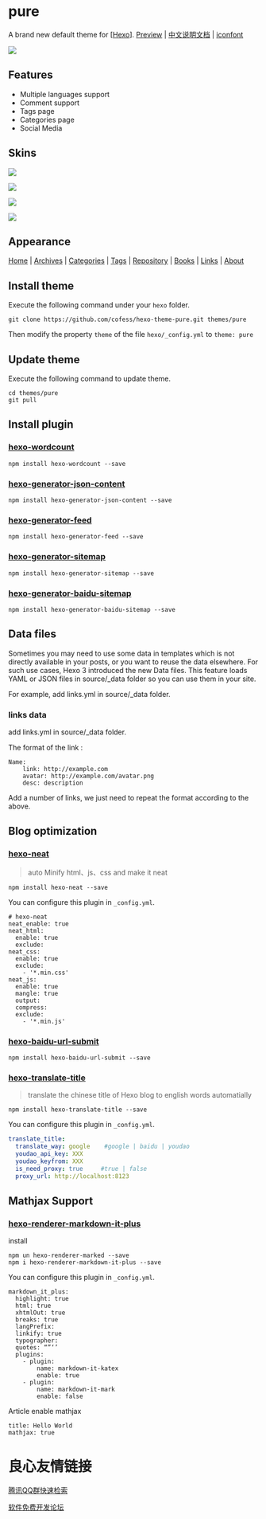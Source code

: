 # pure

A brand new default theme for [[Hexo](https://hexo.io)].  [Preview](http://cofess.github.io/) | [中文说明文档](README.cn.md) | [iconfont](http://devbank.gitee.io/hexo-theme-pure/iconfont/demo_fontclass.html)

![](screenshot/pure.png)

## Features

- Multiple languages support
- Comment support
- Tags page
- Categories page
- Social Media

## Skins

![](screenshot/pure-theme-black.png)

![](screenshot/pure-theme-blue.png)

![](screenshot/pure-theme-green.png)

![](screenshot/pure-theme-purple.png)

## Appearance

[Home](http://cofess.github.io/) | [Archives](http://cofess.github.io/archives/) | [Categories](http://cofess.github.io/categories/) | [Tags](http://cofess.github.io/tags/) | [Repository](http://cofess.github.io/repository/) | [Books](http://cofess.github.io/books/) | [Links](http://cofess.github.io/links/) | [About](http://cofess.github.io/about/)

## Install theme

Execute the following command under your `hexo` folder.

```
git clone https://github.com/cofess/hexo-theme-pure.git themes/pure
```
Then modify the property `theme` of the file `hexo/_config.yml`  to `theme: pure`

## Update theme

Execute the following command to update theme.

```
cd themes/pure
git pull
```
## Install plugin

### [hexo-wordcount](https://github.com/willin/hexo-wordcount)

```
npm install hexo-wordcount --save
```
### [hexo-generator-json-content](https://github.com/alexbruno/hexo-generator-json-content)

```
npm install hexo-generator-json-content --save
```
### [hexo-generator-feed](https://github.com/hexojs/hexo-generator-feed)

```
npm install hexo-generator-feed --save
```
### [hexo-generator-sitemap](https://github.com/hexojs/hexo-generator-sitemap)

```
npm install hexo-generator-sitemap --save
```
### [hexo-generator-baidu-sitemap](https://github.com/coneycode/hexo-generator-baidu-sitemap)

```
npm install hexo-generator-baidu-sitemap --save
```
## Data files
Sometimes you may need to use some data in templates which is not directly available in your posts, or you want to reuse the data elsewhere. For such use cases, Hexo 3 introduced the new Data files. This feature loads YAML or JSON files in source/_data folder so you can use them in your site.

For example, add links.yml in source/_data folder.

### links data

add links.yml in source/_data folder.

The format of the link :

```
Name:
    link: http://example.com
    avatar: http://example.com/avatar.png
    desc: description
```
Add a number of links, we just need to repeat the format according to the above.

## Blog optimization

### [hexo-neat](https://github.com/rozbo/hexo-neat)

> auto Minify html、js、css and make it neat

```
npm install hexo-neat --save
```

You can configure this plugin in `_config.yml`.

```
# hexo-neat
neat_enable: true
neat_html:
  enable: true
  exclude:  
neat_css:
  enable: true
  exclude:
    - '*.min.css'
neat_js:
  enable: true
  mangle: true
  output:
  compress:
  exclude:
    - '*.min.js' 
```

### [hexo-baidu-url-submit](https://github.com/huiwang/hexo-baidu-url-submit)

```
npm install hexo-baidu-url-submit --save
```

### [hexo-translate-title](https://github.com/cometlj/hexo-translate-title)
> translate the chinese title of Hexo blog to english words automatially

```
npm install hexo-translate-title --save
```

You can configure this plugin in `_config.yml`.

```yml
translate_title:
  translate_way: google    #google | baidu | youdao
  youdao_api_key: XXX
  youdao_keyfrom: XXX
  is_need_proxy: true     #true | false
  proxy_url: http://localhost:8123
```
## Mathjax Support

### [hexo-renderer-markdown-it-plus](https://github.com/CHENXCHEN/hexo-renderer-markdown-it-plus)

install

```
npm un hexo-renderer-marked --save
npm i hexo-renderer-markdown-it-plus --save
```

You can configure this plugin in `_config.yml`.

```
markdown_it_plus:
  highlight: true
  html: true
  xhtmlOut: true
  breaks: true
  langPrefix:
  linkify: true
  typographer:
  quotes: “”‘’
  plugins:
    - plugin:
        name: markdown-it-katex
        enable: true
    - plugin:
        name: markdown-it-mark
        enable: false  
```

Article enable mathjax

```
title: Hello World
mathjax: true
```



 # 良心友情链接

[腾讯QQ群快速检索](http://u.720life.cn/s/8cf73f7c)

[软件免费开发论坛](http://u.720life.cn/s/bbb01dc0)